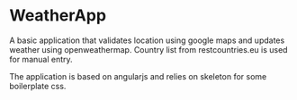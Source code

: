 # WeatherApp

A basic application that validates location using google maps and updates weather using openweathermap.
Country list from restcountries.eu is used for manual entry.

The application is based on angularjs and relies on skeleton for some boilerplate css.
